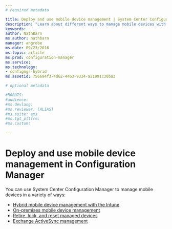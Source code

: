 ```yaml
---
# required metadata

title: Deploy and use mobile device management | System Center Configuration Manager
description: "Learn about different ways to manage mobile devices with System Center Configuration Manager."
keywords:
author: NathBarnms.author: nathbarnmanager: angrobe
ms.date: 09/23/2016
ms.topic: article
ms.prod: configuration-manager
ms.service:
ms.technology:
- configmgr-hybrid
ms.assetid: 756694f3-4d62-4463-9334-a21991c30ba3

# optional metadata

#ROBOTS:
#audience:
#ms.devlang:
#ms.reviewer: [ALIAS]
#ms.suite: ems
#ms.tgt_pltfrm:
#ms.custom:

---
```


# Deploy and use mobile device management in Configuration Manager

You can use System Center Configuration Manager to manage mobile devices in a variety of ways:
- [Hybrid mobile device management with the Intune](setup-hybrid-mdm.md)
- [On-premises mobile device management](enroll-devices-for-on-premises-mobile-device-management.md)
- [Retire, lock, and reset managed devices](wipe-lock-reset-devices.md)
- [Exchange ActiveSync management](manage-mobile-devices-with-exchange-activesync.md)
